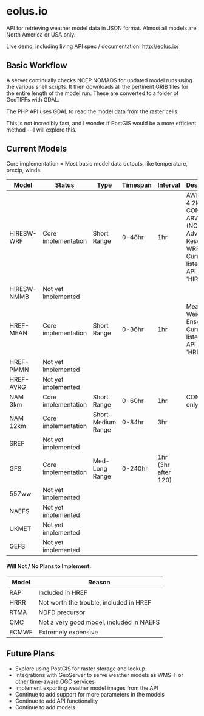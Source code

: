 # eolus.io
API for retrieving weather model data in JSON format.  Almost all models are North America or USA only.

Live demo, including living API spec / documentation:
http://eolus.io/

## Basic Workflow
A server continually checks NCEP NOMADS for updated model runs using the various shell scripts.  It then downloads all the pertinent GRIB files for the entire length of the model run.  These are converted to a folder of GeoTIFFs with GDAL.

The PHP API uses GDAL to read the model data from the raster cells.

This is not incredibly fast, and I wonder if PostGIS would be a more efficient method -- I will explore this.

## Current Models
Core implementation = Most basic model data outputs, like temperature, precip, winds.

|Model|Status|Type|Timespan|Interval|Description|
|----|----|----|----|----|----|
| HIRESW-WRF | Core implementation | Short Range | 0-48hr | 1hr | AWIPS 4.2km CONUS ARW (NCAR Advanced Research WRF)  Currently listed in the API as 'HIRESW' |
| HIRESW-NMMB | Not yet implemented |     |      |       |                                   |
| HREF-MEAN | Core implementation | Short Range | 0-36hr | 1hr | Mean-Weighted Ensemble.  Currently listed in the API as 'HREF' |
| HREF-PMMN | Not yet implemented |   |        |                       |                                   |
| HREF-AVRG | Not yet implemented |   |        |                       |                                   |
| NAM 3km | Core implementation | Short Range | 0-60hr    | 1hr | CONUS only |
| NAM 12km | Core implementation | Short-Medium Range | 0-84hr    | 3hr |  |
| SREF | Not yet implemented |  |  |  |  |
| GFS | Core implementation | Med-Long Range | 0-240hr | 1hr (3hr after 120) |  |
| 557ww | Not yet implemented |  |   |   |   |
| NAEFS | Not yet implemented |  |   |   |   |
| UKMET | Not yet implemented | | | | |
| GEFS | Not yet implemented | | | | |

#### Will Not / No Plans to Implement:
| Model | Reason |
|-------|--------|
| RAP | Included in HREF |
| HRRR | Not worth the trouble, included in HREF |
| RTMA | NDFD precursor |
| CMC | Not a very good model, included in NAEFS |
| ECMWF | Extremely expensive |

## Future Plans
 * Explore using PostGIS for raster storage and lookup.
 * Integrations with GeoServer to serve weather models as WMS-T or other time-aware OGC services
 * Implement exporting weather model images from the API
 * Continue to add support for more parameters in the models
 * Continue to add API functionality
 * Continue to add models